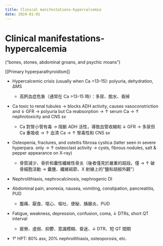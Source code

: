 ```yaml
---
title: Clinical manifestations-hypercalcemia
date: 2024-01-01
---
```

# Clinical manifestations-hypercalcemia
(“bones, stones, abdominal groans, and psychic moans”)

[[Primary hyperparathyroidism]]

* Hypercalcemic crisis (usually when Ca >13–15): polyuria, dehydration, ΔMS
	* 高鈣血症危象（通常在 Ca >13-15 時）：多尿、脫水、昏掉

* Ca toxic to renal tubules → blocks ADH activity, causes vasoconstriction and ↓ GFR → polyuria but Ca reabsorption → ↑ serum Ca → ↑ nephrotoxicity and CNS sx
	* Ca 對腎小管有毒 → 阻斷 ADH 活性，導致血管收縮和 ↓ GFR → 多尿但 Ca 重吸收 → ↑ 血清 Ca → ↑ 腎毒性和 CNS sx

* Osteopenia, fractures, and osteitis fibrosa cystica (latter seen in severe hyperpara. only → ↑ osteoclast activity → cysts, fibrous nodules, salt & pepper appearance on X-ray)
	* 骨質減少、骨折和囊性纖維性骨炎（後者僅見於嚴重的超段。僅 → ↑ 破骨細胞活動 → 囊腫、纖維結節、X 射線上的"鹽和胡椒外觀"）

* Nephrolithiasis, nephrocalcinosis, nephrogenic DI

* Abdominal pain, anorexia, nausea, vomiting, constipation, pancreatitis, PUD
	* 腹痛、厭食、噁心、嘔吐、便秘、胰腺炎、PUD

* Fatigue, weakness, depression, confusion, coma, ↓ DTRs, short QT interval
	* 疲勞、虛弱、抑鬱、意識模糊、昏迷、↓ DTR、短 QT 間期

* 1° HPT: 80% asx, 20% nephrolithiasis, osteoporosis, etc.
